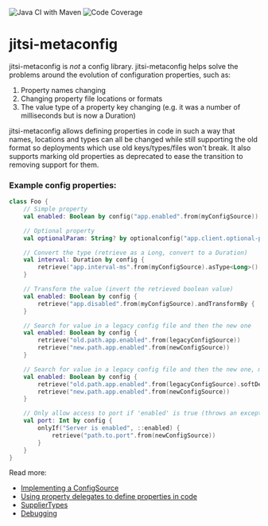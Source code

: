 ![Java CI with Maven](https://github.com/jitsi/jitsi-metaconfig/workflows/Java%20CI%20with%20Maven/badge.svg) 
![Code Coverage](https://codecov.io/gh/jitsi/jitsi-metaconfig/branch/master/graph/badge.svg)

# jitsi-metaconfig

jitsi-metaconfig is _not_ a config library.  jitsi-metaconfig helps solve the problems around the evolution of configuration properties, such as:

1) Property names changing
1) Changing property file locations or formats
1) The value type of a property key changing (e.g. it was a number of milliseconds but is now a Duration)

jitsi-metaconfig allows defining properties in code in such a way that names, locations and types can all be changed while still supporting the old format so deployments which use old keys/types/files won't break.  It also
supports marking old properties as deprecated to ease the transition to removing support for them.

### Example config properties:
```kotlin
class Foo {
    // Simple property
    val enabled: Boolean by config("app.enabled".from(myConfigSource))

    // Optional property
    val optionalParam: String? by optionalconfig("app.client.optional-param".from(myConfigSource))

    // Convert the type (retrieve as a Long, convert to a Duration)
    val interval: Duration by config {
        retrieve("app.interval-ms".from(myConfigSource).asType<Long>().andConvertBy(Duration::ofMillis))
    }

    // Transform the value (invert the retrieved boolean value)
    val enabled: Boolean by config {
        retrieve("app.disabled".from(myConfigSource).andTransformBy { !it })
    }

    // Search for value in a legacy config file and then the new one
    val enabled: Boolean by config {
        retrieve("old.path.app.enabled".from(legacyConfigSource))
        retrieve("new.path.app.enabled".from(newConfigSource))
    }

    // Search for value in a legacy config file and then the new one, mark the old one as deprecated
    val enabled: Boolean by config {
        retrieve("old.path.app.enabled".from(legacyConfigSource).softDeprecated("use 'new.path.app.enabled' in new config source")
        retrieve("new.path.app.enabled".from(newConfigSource))
    }

    // Only allow access to port if 'enabled' is true (throws an exception otherwise)
    val port: Int by config {
        onlyIf("Server is enabled", ::enabled) {
            retrieve("path.to.port".from(newConfigSource))
        }
    }
}
```

Read more:

- [Implementing a ConfigSource](docs/ConfigSource.md)
- [Using property delegates to define properties in code](docs/DelegateHelpers.md)
- [SupplierTypes](docs/SupplierTypes.md)
- [Debugging](docs/Debugging.md)

